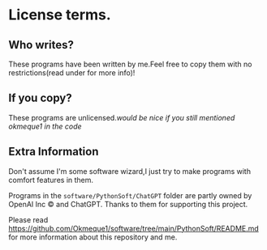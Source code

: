 # License terms.

## Who writes?

These programs have been written by me.Feel free to copy them with no restrictions(read under for more info)!

## If you copy?

These programs are unlicensed.*would be nice if you still mentioned okmeque1 in the code*

## Extra Information


Don't assume I'm some software wizard,I just try to make programs with comfort features in them.

Programs in the `software/PythonSoft/ChatGPT` folder are partly owned by OpenAI Inc © and ChatGPT. Thanks to them for supporting this project.


Please read https://github.com/Okmeque1/software/tree/main/PythonSoft/README.md for more information about this repository and me.
